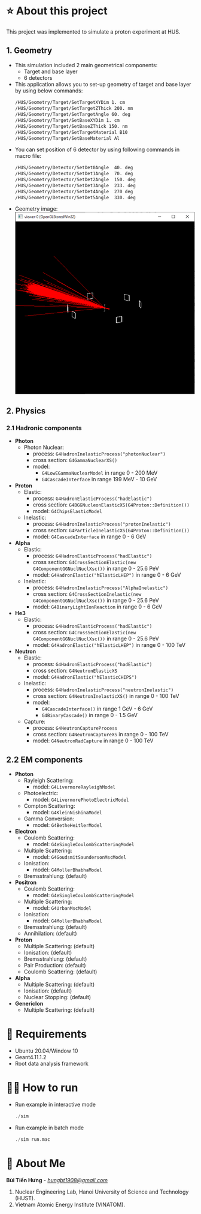 
# ⭐ About this project
This project was implemented to simulate a proton experiment at HUS.
## 1. Geometry
* This simulation included 2 main geometrical components:
    * Target and base layer
    * 6 detectors
* This application allows you to set-up geometry of target and base layer by using below commands:
    ```
    /HUS/Geometry/Target/SetTargetXYDim 1. cm
    /HUS/Geometry/Target/SetTargetZThick 200. nm 
    /HUS/Geometry/Target/SetTargetAngle 60. deg
    /HUS/Geometry/Target/SetBaseXYDim 1. cm
    /HUS/Geometry/Target/SetBaseZThick 150. nm
    /HUS/Geometry/Target/SetTargetMaterial B10
    /HUS/Geometry/Target/SetBaseMaterial Al
    ```
* You can set position of 6 detector by using following commands in macro file:
    ```
    /HUS/Geometry/Detector/SetDet0Angle  40. deg
    /HUS/Geometry/Detector/SetDet1Angle  70. deg
    /HUS/Geometry/Detector/SetDet2Angle  150. deg
    /HUS/Geometry/Detector/SetDet3Angle  233. deg
    /HUS/Geometry/Detector/SetDet4Angle  270 deg
    /HUS/Geometry/Detector/SetDet5Angle  330. deg
    ```
* Geometry image:
![](./images/Capture.PNG)

## 2. Physics
### 2.1 Hadronic components
* **Photon**
  * Photon Nuclear:
    * process: `G4HadronInelasticProcess("photonNuclear")`
    * cross section: `G4GammaNuclearXS()`
    * model: 
      * `G4LowEGammaNuclearModel` in range 0 - 200 MeV
      * `G4CascadeInterface` in range 199 MeV - 10 GeV
* **Proton**
  * Elastic: 
    * process: `G4HadronElasticProcess("hadElastic")`
    * cross section: `G4BGGNucleonElasticXS(G4Proton::Definition())`
    * model: `G4ChipsElasticModel`
  * Inelastic:
    * process: `G4HadronInelasticProcess("protonInelastic")`
    * cross section: `G4ParticleInelasticXS(G4Proton::Definition())`
    * model: `G4CascadeInterface` in range 0 - 6 GeV
* **Alpha**
  * Elastic:
    * process: `G4HadronElasticProcess("hadElastic")`
    * cross section: `G4CrossSectionElastic(new G4ComponentGGNuclNuclXsc())` in range 0 - 25.6 PeV
    * model: `G4HadronElastic("hElasticLHEP")` in range 0 - 6 GeV
  * Inelastic:
    * process: `G4HadronInelasticProcess("AlphaInelastic")`
    * cross section: `G4CrossSectionInelastic(new G4ComponentGGNuclNuclXsc())` in range 0 - 25.6 PeV
    * model: `G4BinaryLightIonReaction` in range 0 - 6 GeV
* **He3**
  * Elastic:
    * process: `G4HadronElasticProcess("hadElastic")`
    * cross section: `G4CrossSectionElastic(new G4ComponentGGNuclNuclXsc())` in range 0 - 25.6 PeV
    * model: `G4HadronElastic("hElasticLHEP")` in range 0 - 100 TeV
* **Neutron**
  * Elastic:
    * process: `G4HadronElasticProcess("hadElastic")`
    * cross section: `G4NeutronElasticXS`
    * model: `G4HadronElastic("hElasticCHIPS")`
  * Inelastic:
    * process: `G4HadronInelasticProcess("neutronInelastic")`
    * cross section: `G4NeutronInelasticXS()` in range 0 - 100 TeV
    * model:
      * `G4CascadeInterface()` in range 1 GeV - 6 GeV
      * `G4BinaryCascade()` in range 0 - 1.5 GeV
  * Capture:
    * process: `G4NeutronCaptureProcess`
    * cross section: `G4NeutronCaptureXS` in range 0 - 100 TeV
    * model: `G4NeutronRadCapture` in range 0 - 100 TeV
## 2.2 EM components
* **Photon**
  * Rayleigh Scattering: 
    * model: `G4LivermoreRayleighModel`
  * Photoelectric:
    * model: `G4LivermorePhotoElectricModel`
  * Compton Scattering:
    * model: `G4KleinNishinaModel`
  * Gamma Conversion:
    * model: `G4BetheHeitlerModel`
* **Electron**
  * Coulomb Scattering:
    * model: `G4eSingleCoulombScatteringModel`
  * Multiple Scattering:
    * model: `G4GoudsmitSaundersonMscModel`
  * Ionisation:
      * model: `G4MollerBhabhaModel`
  * Bremsstrahlung: (default)
* **Positron**
  * Coulomb Scattering:
    * model: `G4eSingleCoulombScatteringModel`
  * Multiple Scattering:
    * model: `G4UrbanMscModel`
  * Ionisation:
    * model: `G4MollerBhabhaModel`
  * Bremsstrahlung: (default)
  * Annihilation: (default)
* **Proton**
  * Multiple Scattering: (default)
  * Ionisation: (default)
  * Bremsstrahlung: (default)
  * Pair Production: (default)
  * Coulomb Scattering: (default)
* **Alpha**
  * Multiple Scattering: (default)
  * Ionisation: (default)
  * Nuclear Stopping: (default)
* **GenericIon**
  * Multiple Scattering: (default)

# 🔧 Requirements
  * Ubuntu 20.04/Window 10
  * Geant4.11.1.2
  * Root data analysis framework

# 🏃‍♂️ How to run
* Run example in interactive mode
    ```c++
    ./sim
    ```
* Run example in batch mode
    ```c++
    ./sim run.mac
    ```
# 🚀 About Me
**Bùi Tiến Hưng** - *hungbt1908@gmail.com*
1. Nuclear Engineering Lab, Hanoi University of Science and Technology (HUST).
2. Vietnam Atomic Energy Institute (VINATOM).